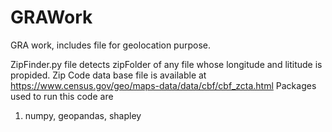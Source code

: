 # GRAWork
GRA work, includes file for geolocation purpose.

ZipFinder.py file detects zipFolder of any file whose longitude and lititude is propided.
Zip Code data base file is available at https://www.census.gov/geo/maps-data/data/cbf/cbf_zcta.html
Packages used to run this code are
1. numpy, geopandas, shapley 
